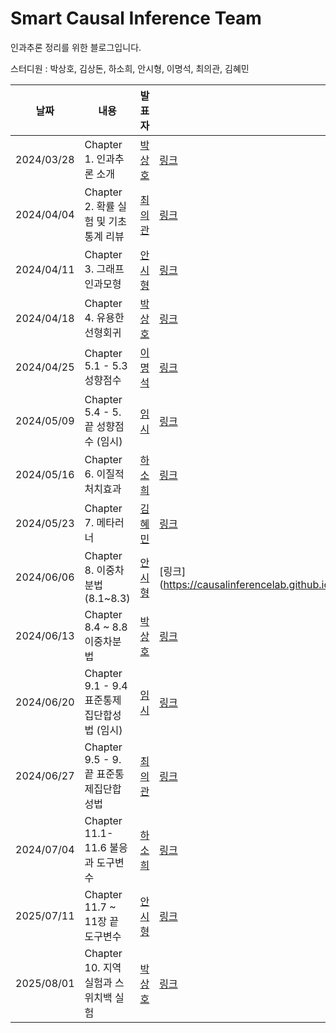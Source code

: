 # Smart Causal Inference Team

인과추론 정리를 위한 블로그입니다.

스터디원 : 박상호, 김상돈, 하소희, 안시형, 이명석, 최의관, 김혜민

| 날짜 | 내용 | 발표자 | 매체 | 
| ----- | ----- | -------- | ----- |
| 2024/03/28 | Chapter 1. 인과추론 소개  | [박상호]() | [링크](https://causalinferencelab.github.io/Smart_Causal_Inference/docs/Chapter1.html) | 
| 2024/04/04 | Chapter 2. 확률 실험 및 기초 통계 리뷰  | [최의관]() | [링크](https://causalinferencelab.github.io/Smart_Causal_Inference/docs/Chapter2.html) | 
| 2024/04/11 | Chapter 3. 그래프 인과모형 | [안시형]() | [링크](https://causalinferencelab.github.io/Smart_Causal_Inference/docs/Chapter3.html) | 
| 2024/04/18 | Chapter 4. 유용한 선형회귀 | [박상호]() | [링크](https://causalinferencelab.github.io/Smart_Causal_Inference/docs/Chapter4.html) | 
| 2024/04/25 | Chapter 5.1 - 5.3 성향점수 | [이명석]() | [링크](https://causalinferencelab.github.io/Smart_Causal_Inference/docs/Chapter5.html) | 
| 2024/05/09 | Chapter 5.4 - 5.끝 성향점수 (임시)  | [임시]() | [링크](https://causalinferencelab.github.io/Smart_Causal_Inference/docs/Chapter5.html) | 
| 2024/05/16 | Chapter 6. 이질적 처치효과 | [하소희]() | [링크](https://causalinferencelab.github.io/Smart_Causal_Inference/docs/Chapter6.html) | 
| 2024/05/23 | Chapter 7. 메타러너 | [김혜민]() | [링크](https://causalinferencelab.github.io/Smart_Causal_Inference/docs/Chapter7.html) | 
| 2024/06/06 | Chapter 8. 이중차분법 (8.1~8.3) | [안시형]() | [링크](https://causalinferencelab.github.io/Smart_Causal_Inference/docs/Chapter8_1.html | 
| 2024/06/13 | Chapter 8.4 ~ 8.8 이중차분법 | [박상호]() | [링크](https://causalinferencelab.github.io/Smart_Causal_Inference/docs/Chapter8_2.html) | 
| 2024/06/20 | Chapter 9.1 - 9.4 표준통제집단합성법 (임시) | [임시]() | [링크](https://causalinferencelab.github.io/Smart_Causal_Inference/docs/Chapter9.html) | 
| 2024/06/27 | Chapter 9.5 - 9.끝 표준통제집단합성법| [최의관]() | [링크](https://causalinferencelab.github.io/Smart_Causal_Inference/docs/Chapter9.html) | 
| 2024/07/04 | Chapter 11.1-11.6 불응과 도구변수 | [하소희]() | [링크](https://causalinferencelab.github.io/Smart_Causal_Inference/docs/Chapter11_1.html) | 
| 2025/07/11 | Chapter 11.7 ~ 11장 끝 도구변수 | [안시형]() | [링크](https://causalinferencelab.github.io/Smart_Causal_Inference/docs/Chapter11_2.html) | 
| 2025/08/01 | Chapter 10. 지역 실험과 스위치백 실험 | [박상호]() | [링크](https://causalinferencelab.github.io/Smart_Causal_Inference/docs/Chapter10.html)| 


